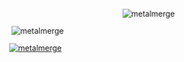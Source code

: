 <p align="center"><img src="https://github-readme-stats-eight-theta.vercel.app/api/top-langs?username=metalmerge&show_icons=true&locale=en&theme=dark" alt="metalmerge" />

&nbsp;<img src="https://github-readme-stats-eight-theta.vercel.app/api?username=metalmerge&show_icons=true&locale=en&theme=dark" alt="metalmerge" />

<a href="https://github.com/ryo-ma/github-profile-trophy"><img src="https://github-profile-trophy.vercel.app/?username=metalmerge&theme=darkhub&margin-w=10&no-bg=true&column=-1" alt="metalmerge"/></a></p>

